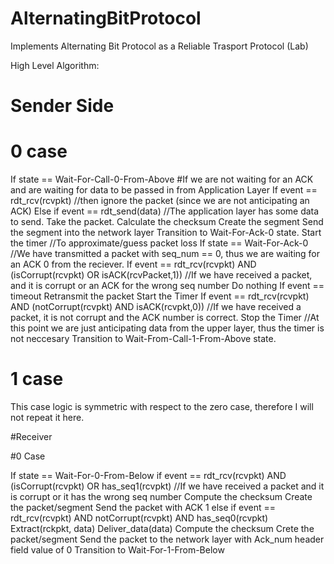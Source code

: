 # AlternatingBitProtocol
Implements Alternating Bit Protocol as a Reliable Trasport Protocol (Lab)



High Level Algorithm:

# Sender Side

# 0 case
If state == Wait-For-Call-0-From-Above #If we are not waiting for an ACK and are waiting for data to be passed in from Application Layer
   If event == rdt_rcv(rcvpkt) //then ignore the packet (since we are not anticipating an ACK)
   Else if event == rdt_send(data) //The application layer has some data to send.
       Take the packet.
       Calculate the checksum
       Create the segment
       Send the segment into the network layer
       Transition to Wait-For-Ack-0 state.
       Start the timer //To approximate/guess packet loss 
If state == Wait-For-Ack-0 //We have transmitted a packet with seq_num == 0, thus we are waiting for an ACK 0 from the reciever.
    If event == rdt_rcv(rcvpkt) AND (isCorrupt(rcvpkt) OR isACK(rcvPacket,1)) //If we have received a packet, and it is corrupt or an ACK for the wrong seq number
        Do nothing
    If event == timeout
        Retransmit the packet
        Start the Timer
    If event == rdt_rcv(rcvpkt) AND (notCorrupt(rcvpkt) AND isACK(rcvpkt,0)) //If we have received a packet, it is not corrupt and the ACK number is correct.
        Stop the Timer //At this point we are just anticipating data from the upper layer, thus the timer is not neccesary
        Transition to Wait-From-Call-1-From-Above state.

# 1 case
This case logic is symmetric with respect to the zero case, therefore I will not repeat it here.

#Receiver        

#0 Case

If state == Wait-For-0-From-Below
    if event == rdt_rcv(rcvpkt) AND (isCorrupt(rcvpkt) OR has_seq1(rcvpkt) //If we have received a packet and it is corrupt or it has the wrong seq number
        Compute the checksum 
        Create the packet/segment
        Send the packet with ACK 1
    else if event == rdt_rcv(rcvpkt) AND notCorrupt(rcvpkt) AND has_seq0(rcvpkt)
        Extract(rckpkt, data)
        Deliver_data(data)
        Compute the checksum 
        Crete the packet/segment
        Send the packet to the network layer with Ack_num header field value of 0
        Transition to Wait-For-1-From-Below



